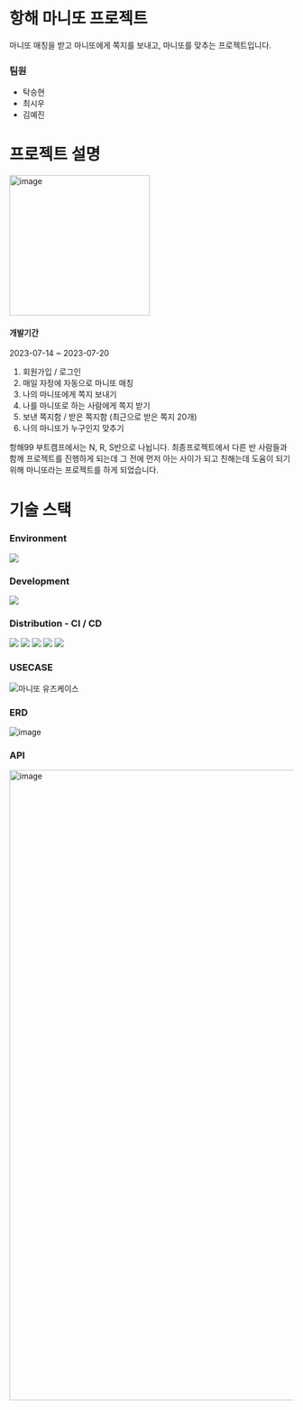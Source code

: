# 항해 마니또 프로젝트
마니또 매칭을 받고 마니또에게 쪽지를 보내고, 마니또를 맞추는 프로젝트입니다.

### 팀원
+ 탁승현
+ 최시우
+ 김예진

# 프로젝트 설명
<img width="249" alt="image" src="https://github.com/CloudCookie-PIlsan/Back-end/assets/65941341/90e2696e-8487-4a16-8ecb-cfff182d05d9">

#### 개발기간
2023-07-14 ~ 2023-07-20

1. 회원가입 / 로그인
2. 매일 자정에 자동으로 마니또 매칭
3. 나의 마니또에게 쪽지 보내기
4. 나를 마니또로 하는 사람에게 쪽지 받기
5. 보낸 쪽지함 / 받은 쪽지함 (최근으로 받은 쪽지 20개)
6. 나의 마니또가 누구인지 맞추기

항해99 부트캠프에서는 N, R, S반으로 나뉩니다.
최종프로젝트에서 다른 반 사람들과 함께 프로젝트를 진행하게 되는데 그 전에 먼저 아는 사이가 되고 친해는데 도움이 되기 위해
마니또라는 프로젝트를 하게 되었습니다. 


# 기술 스택
### Environment
<img src="https://img.shields.io/badge/intelliJ-000000?style=for-the-badge&logo=intellijidea&logoColor=white">


### Development
<img src="https://img.shields.io/badge/springboot-6DB33F?style=for-the-badge&logo=springboot&logoColor=white">

### Distribution - CI / CD
<img src="https://img.shields.io/badge/AmazonAWS-FF9900?style=for-the-badge&logo=amazonaws&logoColor=white">
<img src="https://img.shields.io/badge/AmazonS3-569A31?style=for-the-badge&logo=amazons3&logoColor=white">
<img src="https://img.shields.io/badge/AmazonEC2-FF9900?style=for-the-badge&logo=amazonec2&logoColor=white">
<img src="https://img.shields.io/badge/AmazonRDS-527FFF?style=for-the-badge&logo=amazonrds&logoColor=white">
<img src="https://img.shields.io/badge/GithubActions-2088FF?style=for-the-badge&logo=githubactions&logoColor=white">


### USECASE
![마니또 유즈케이스](https://github.com/CloudCookie-PIlsan/Back-end/assets/65941341/a4657e1b-cf33-46dd-b9cc-733981309a19)

### ERD
![image](https://github.com/CloudCookie-PIlsan/Back-end/assets/65941341/e23cb218-098b-4e79-b672-58faedd5ea0a)

### API
<img width="1118" alt="image" src="https://github.com/CloudCookie-PIlsan/Back-end/assets/65941341/c30bfda9-c2ec-4326-88aa-992a8138c920">


